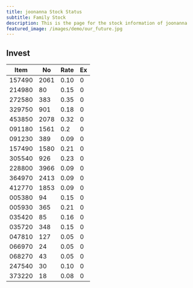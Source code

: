 ```yaml
---
title: joonanna Stock Status
subtitle: Family Stock 
description: This is the page for the stock information of joonanna
featured_image: /images/demo/our_future.jpg
---
```


## Invest

|  Item  | No | Rate | Ex   |
|--------|----|------|------|
| 157490 |2061| 0.10 |    0 | 
| 214980 | 80 | 0.15 |    0 |
| 272580 | 383| 0.35 |    0 |
| 329750 | 901| 0.18 |    0 |
| 453850 |2078| 0.32 |    0 |
| 091180 |1561| 0.2  |    0 |
| 091230 | 389| 0.09 |    0 | 
| 157490 |1580| 0.21 |    0 | 
| 305540 | 926| 0.23 |    0 | 
| 228800 |3966| 0.09 |    0 |  
| 364970 |2413| 0.09 |    0 |  
| 412770 |1853| 0.09 |    0 | 
| 005380 | 94 | 0.15 |    0 | 
| 005930 | 365| 0.21 |    0 | 
| 035420 | 85 | 0.16 |    0 | 
| 035720 | 348| 0.15 |    0 | 
| 047810 | 127| 0.05 |    0 | 
| 066970 | 24 | 0.05 |    0 | 
| 068270 | 43 | 0.05 |    0 | 
| 247540 | 30 | 0.10 |    0 | 
| 373220 | 18 | 0.08 |    0 | 

